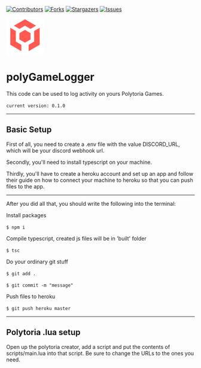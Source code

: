 [![Contributors][contributors-shield]](contributors-url)
[![Forks][forks-shield]][forks-url]
[![Stargazers][stars-shield]][stars-url]
[![Issues][issues-shield]][issues-url]


<img src="images/polytoria.png" width="100">
<h1>polyGameLogger</h1>
This code can be used to log activity on yours Polytoria Games.

`current version: 0.1.0`

---

## Basic Setup

First of all, you need to create a .env file with the value DISCORD_URL, which will be your discord webhook url.

Secondly, you'll need to install typescript on your machine.

Thirdly, you'll have to create a heroku account and set up an app and follow their guide on how to connect your machine to heroku so that you can push files to the app.

---

After you did all that, you should write the following into the terminal:

Install packages

`$ npm i`

Compile typescript, created js files will be in 'built' folder

`$ tsc`

Do your ordinary git stuff

`$ git add .`

`$ git commit -m "message"`

Push files to heroku

`$ git push heroku master`

---

## Polytoria .lua setup
Open up the polytoria creator, add a script and put the contents of scripts/main.lua into that script.
Be sure to change the URLs to the ones you need.













[contributors-shield]: https://img.shields.io/github/contributors/DamirAlkhaov/polyGameLogger.svg?style=for-the-badge
[contributors-url]: https://github.com/DamirAlkhaov/polyGameLogger/graphs/contributors
[forks-shield]: https://img.shields.io/github/forks/DamirAlkhaov/polyGameLogger.svg?style=for-the-badge
[forks-url]: https://github.com/DamirAlkhaov/polyGameLogger/network/members
[stars-shield]: https://img.shields.io/github/stars/DamirAlkhaov/polyGameLogger.svg?style=for-the-badge
[stars-url]: https://github.com/DamirAlkhaov/polyGameLogger/stargazers
[issues-shield]: https://img.shields.io/github/issues/DamirAlkhaov/polyGameLogger.svg?style=for-the-badge
[issues-url]: https://github.com/DamirAlkhaov/polyGameLogger/issues 
